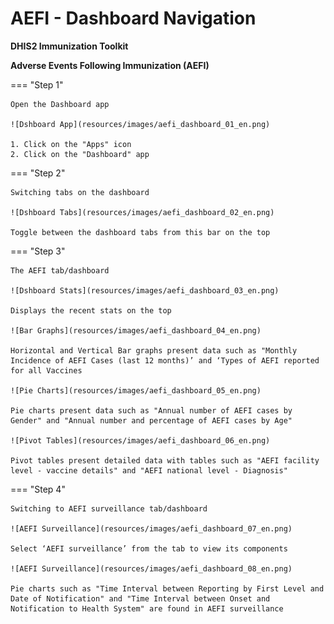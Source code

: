 # AEFI - Dashboard Navigation

**DHIS2 Immunization Toolkit**

**Adverse Events Following Immunization (AEFI)**

=== "Step 1"

    Open the Dashboard app

    ![Dshboard App](resources/images/aefi_dashboard_01_en.png)

    1. Click on the "Apps" icon
    2. Click on the "Dashboard" app

=== "Step 2"

    Switching tabs on the dashboard

    ![Dshboard Tabs](resources/images/aefi_dashboard_02_en.png)

    Toggle between the dashboard tabs from this bar on the top

=== "Step 3"

    The AEFI tab/dashboard

    ![Dshboard Stats](resources/images/aefi_dashboard_03_en.png)

    Displays the recent stats on the top

    ![Bar Graphs](resources/images/aefi_dashboard_04_en.png)

    Horizontal and Vertical Bar graphs present data such as "Monthly Incidence of AEFI Cases (last 12 months)’ and ‘Types of AEFI reported for all Vaccines

    ![Pie Charts](resources/images/aefi_dashboard_05_en.png)

    Pie charts present data such as "Annual number of AEFI cases by Gender" and "Annual number and percentage of AEFI cases by Age"

    ![Pivot Tables](resources/images/aefi_dashboard_06_en.png)

    Pivot tables present detailed data with tables such as "AEFI facility level - vaccine details" and "AEFI national level - Diagnosis"

=== "Step 4"

    Switching to AEFI surveillance tab/dashboard

    ![AEFI Surveillance](resources/images/aefi_dashboard_07_en.png)

    Select ‘AEFI surveillance’ from the tab to view its components
    
    ![AEFI Surveillance](resources/images/aefi_dashboard_08_en.png)

    Pie charts such as "Time Interval between Reporting by First Level and Date of Notification" and "Time Interval between Onset and Notification to Health System" are found in AEFI surveillance
